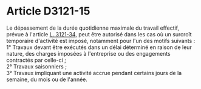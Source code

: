 # Article D3121-15

  
Le dépassement de la durée quotidienne maximale du travail effectif, prévue à l'article [L. 3121-34][1], peut être autorisé dans les cas où un surcroît temporaire d'activité est imposé, notamment pour l'un des motifs suivants :   
1° Travaux devant être exécutés dans un délai déterminé en raison de leur nature, des charges imposées à l'entreprise ou des engagements contractés par celle-ci ;   
2° Travaux saisonniers ;   
3° Travaux impliquant une activité accrue pendant certains jours de la semaine, du mois ou de l'année.

 [1]: /affichCodeArticle.do?cidTexte=LEGITEXT000006072050&idArticle=LEGIARTI000006902473&dateTexte=&categorieLien=cid
